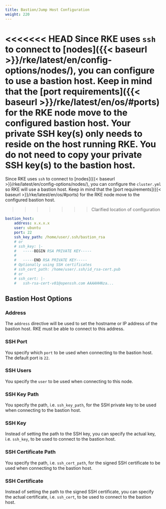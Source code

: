```yaml
---
title: Bastion/Jump Host Configuration
weight: 220
---
```


<<<<<<< HEAD
Since RKE uses `ssh` to connect to [nodes]({{< baseurl >}}/rke/latest/en/config-options/nodes/), you can configure to use a bastion host. Keep in mind that the [port requirements]({{< baseurl >}}/rke/latest/en/os/#ports) for the RKE node move to the configured bastion host. Your private SSH key(s) only needs to reside on the host running RKE. You do not need to copy your private SSH key(s) to the bastion host.
=======
Since RKE uses `ssh` to connect to [nodes]({{< baseurl >}}/rke/latest/en/config-options/nodes/), you can configure the `cluster.yml` so RKE will use a bastion host. Keep in mind that the [port requirements]({{< baseurl >}}/rke/latest/en/os/#ports) for the RKE node move to the configured bastion host.
>>>>>>> Clarified location of configuration

```yaml
bastion_host:
    address: x.x.x.x
    user: ubuntu
    port: 22
    ssh_key_path: /home/user/.ssh/bastion_rsa
    # or
    # ssh_key: |-
    #   -----BEGIN RSA PRIVATE KEY-----
    #
    #   -----END RSA PRIVATE KEY-----
    # Optionally using SSH certificates
    # ssh_cert_path: /home/user/.ssh/id_rsa-cert.pub
    # or
    # ssh_cert: |-
    #   ssh-rsa-cert-v01@openssh.com AAAAHHNza...
```

## Bastion Host Options

### Address

The `address` directive will be used to set the hostname or IP address of the bastion host. RKE must be able to connect to this address.

### SSH Port

You specify which `port` to be used when connecting to the bastion host. The default port is `22`.

### SSH Users

You specify the `user` to be used when connecting to this node.

### SSH Key Path

You specify the path, i.e. `ssh_key_path`, for the SSH private key to be used when connecting to the bastion host.

### SSH Key

Instead of setting the path to the SSH key, you can specify the actual key, i.e. `ssh_key`, to be used to connect to the bastion host.

### SSH Certificate Path

You specify the path, i.e. `ssh_cert_path`, for the signed SSH certificate to be used when connecting to the bastion host.

### SSH Certificate

Instead of setting the path to the signed SSH certificate, you can specify the actual certificate, i.e. `ssh_cert`, to be used to connect to the bastion host.
